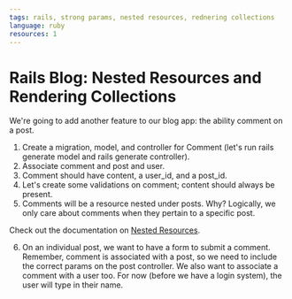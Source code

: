 ```yaml
---
tags: rails, strong params, nested resources, rednering collections
language: ruby
resources: 1
---
```


# Rails Blog: Nested Resources and Rendering Collections

We're going to add another feature to our blog app: the ability comment on a post.

1. Create a migration, model, and controller for Comment (let's run rails generate model and rails generate controller).
2. Associate comment and post and user.
3. Comment should have content, a user_id, and a post_id.
4. Let's create some validations on comment; content should always be present.
5. Comments will be a resource nested under posts. Why? Logically, we only care about comments when they pertain to a specific post.

Check out the documentation on [Nested Resources](http://guides.rubyonrails.org/routing.html#nested-resources).

6. On an individual post, we want to have a form to submit a comment. Remember, comment is associated with a post, so we need to include the correct params on the post controller. We also want to associate a comment with a user too. For now (before we have a login system), the user will type in their name.